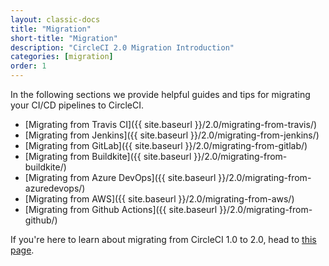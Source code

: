 ```yaml
---
layout: classic-docs
title: "Migration"
short-title: "Migration"
description: "CircleCI 2.0 Migration Introduction"
categories: [migration]
order: 1
---
```


In the following sections we provide helpful guides and tips for migrating your CI/CD pipelines to CircleCI.

* [Migrating from Travis CI]({{ site.baseurl }}/2.0/migrating-from-travis/)
* [Migrating from Jenkins]({{ site.baseurl }}/2.0/migrating-from-jenkins/)
* [Migrating from GitLab]({{ site.baseurl }}/2.0/migrating-from-gitlab/)
* [Migrating from Buildkite]({{ site.baseurl }}/2.0/migrating-from-buildkite/)
* [Migrating from Azure DevOps]({{ site.baseurl }}/2.0/migrating-from-azuredevops/)
* [Migrating from AWS]({{ site.baseurl }}/2.0/migrating-from-aws/)
* [Migrating from Github Actions]({{ site.baseurl }}/2.0/migrating-from-github/)

If you're here to learn about migrating from CircleCI 1.0 to 2.0, head to [this page](https://circleci.com/docs/2.0/upgrading/#section=server-administration).

